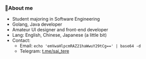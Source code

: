 ### 🌱About me
- Student majoring in Software Engineering
- Golang, Java developer
- Amateur UI designer and front-end developer
- Lang: English, Chinese, Japanese (a little bit)
- Contact:
  - Email: `echo 'emVwaHlpcmRAZ21haWwuY29tCg==' | base64 -d`
  - Telegram: [t.me/sai_tere](https://t.me/sai_tere)

<!--
**saicaca/saicaca** is a ✨ _special_ ✨ repository because its `README.md` (this file) appears on your GitHub profile.

Here are some ideas to get you started:

- 🔭 I’m currently working on ...
- 🌱 I’m currently learning ...
- 👯 I’m looking to collaborate on ...
- 🤔 I’m looking for help with ...
- 💬 Ask me about ...
- 📫 How to reach me: ...
- 😄 Pronouns: ...
- ⚡ Fun fact: ...
-->
